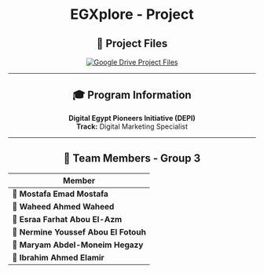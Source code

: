 <h1 align="center">EGXplore - Project</h1>

<div align="center">
  
## 📁 Project Files

<a href="https://drive.google.com/drive/folders/1pA1FIkaMfj7U_FDj29r_OTj5N9Kad12g?usp=drive_link">
  <img src="https://img.shields.io/badge/📂_Google_Drive-Access_Project_Files-4285F4?style=for-the-badge&logo=googledrive&logoColor=white" alt="Google Drive Project Files" />
</a>

---

## 🎓 Program Information
**Digital Egypt Pioneers Initiative (DEPI)**  
**Track:** Digital Marketing Specialist

---

## 👥 Team Members - Group 3

| Member |
|--------|
| 🎯 **Mostafa Emad Mostafa** |
| 🎯 **Waheed Ahmed Waheed** |
| 🎯 **Esraa Farhat Abou El-Azm** |
| 🎯 **Nermine Youssef Abou El Fotouh** |
| 🎯 **Maryam Abdel-Moneim Hegazy** |
| 🎯 **Ibrahim Ahmed Elamir** |

</div>
